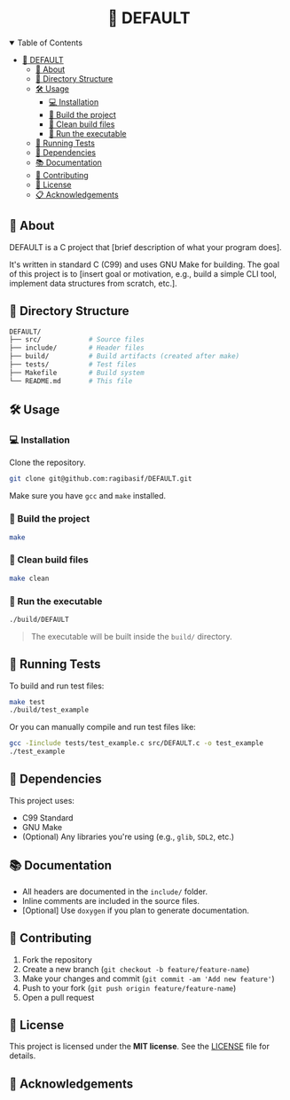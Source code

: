 <div align="center">

# 🦄 DEFAULT

</div>

<details open="open">
<summary>Table of Contents</summary>

- [🦄 DEFAULT](#-DEFAULT)
  - [🧠 About](#-about)
  - [📁 Directory Structure](#-directory-structure)
  - [🛠️ Usage](#️-usage)
    - [💻 Installation](#-installation)
    - [🔧 Build the project](#-build-the-project)
    - [🧹 Clean build files](#-clean-build-files)
    - [🏃 Run the executable](#-run-the-executable)
  - [🧪 Running Tests](#-running-tests)
  - [📄 Dependencies](#-dependencies)
  - [📚 Documentation](#-documentation)
  - [🙌 Contributing](#-contributing)
  - [🪪 License](#-license)
  - [📋 Acknowledgements](#-acknowledgements)

</details>

## 🧠 About

DEFAULT is a C project that [brief description of what your program does].

It's written in standard C (C99) and uses GNU Make for building. The goal of this project is to [insert goal or motivation, e.g., build a simple CLI tool, implement data structures from scratch, etc.].

## 📁 Directory Structure

```bash
DEFAULT/
├── src/            # Source files
├── include/        # Header files
├── build/          # Build artifacts (created after make)
├── tests/          # Test files
├── Makefile        # Build system
└── README.md       # This file
```

## 🛠️ Usage

### 💻 Installation

Clone the repository.

```bash
git clone git@github.com:ragibasif/DEFAULT.git
```

Make sure you have `gcc` and `make` installed.

### 🔧 Build the project

```bash
make
```

### 🧹 Clean build files

```bash
make clean
```

### 🏃 Run the executable

```bash
./build/DEFAULT
```

> The executable will be built inside the `build/` directory.

## 🧪 Running Tests

To build and run test files:

```bash
make test
./build/test_example
```

Or you can manually compile and run test files like:

```bash
gcc -Iinclude tests/test_example.c src/DEFAULT.c -o test_example
./test_example
```

## 📄 Dependencies

This project uses:

- C99 Standard
- GNU Make
- (Optional) Any libraries you're using (e.g., `glib`, `SDL2`, etc.)

## 📚 Documentation

- All headers are documented in the `include/` folder.
- Inline comments are included in the source files.
- [Optional] Use `doxygen` if you plan to generate documentation.

## 🙌 Contributing

1. Fork the repository
2. Create a new branch (`git checkout -b feature/feature-name`)
3. Make your changes and commit (`git commit -am 'Add new feature'`)
4. Push to your fork (`git push origin feature/feature-name`)
5. Open a pull request

## 🪪 License

This project is licensed under the **MIT license**. See the [LICENSE](LICENSE) file for details.

## 📑 Acknowledgements

